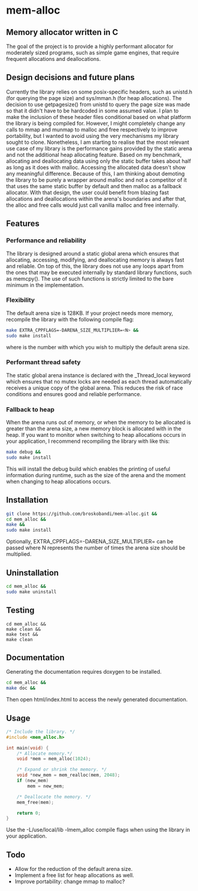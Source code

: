 # mem-alloc
## Memory allocator written in C
The goal of the project is to provide a highly performant allocator for 
moderately sized programs, such as simple game engines, that require frequent
allocations and deallocations. 
## Design decisions and future plans
Currently the library relies on some posix-specific headers, such as
unistd.h (for querying the page size) and sys/mman.h (for heap allocations).
The decision to use getpagesize() from unistd to query the page size was 
made so that it didn't have to be hardcoded in some assumed value. I plan
to make the inclusion of these header files conditional based on what platform 
the library is being compiled for. However, I might completely change any
calls to mmap and munmap to malloc and free respectively to improve
portability, but I wanted to avoid using the very mechanisms my library
sought to clone. Nonetheless, I am starting to realise that the most relevant
use case of my library is the performance gains provided by the static arena
and not the additional heap allocating feature. Based on my benchmark,
allocating and deallocating data using only the static buffer takes about
half as long as it does with malloc. Accessing the allocated data doesn't
show any meaningful difference. Because of this, I am thinking about demoting 
 the library to be purely a wrapper around malloc and not a competitor of it 
 that uses the same static buffer by default and then malloc as a fallback 
 allocator. With that design, the user could benefit from blazing fast 
 allocations and deallocations within the arena's boundaries and after that,
 the alloc and free calls would just call vanilla malloc and free internally.
## Features
### Performance and reliability
The library is designed around a static global arena which ensures that 
allocating, accessing, modifying, and deallocating memory is always fast 
and reliable. On top of this, the library does not use any loops apart from
the ones that may be executed internally by standard library functions, such
as memcpy(). The use of such functions is strictly limited to the bare
minimum in the implementation.
### Flexibility
The default arena size is 128KB. If your project needs more memory, recompile
the library with the following compile flag:
```bash
make EXTRA_CPPFLAGS=-DARENA_SIZE_MULTIPLIER=<N> &&
sudo make install
```
where <N> is the number with which you wish to multiply the default arena
size. 
### Performant thread safety
The static global arena instance is declared with the _Thread_local keyword
which ensures that no mutex locks are needed as each thread automatically 
receives a unique copy of the global arena. This reduces the risk of race
conditions and ensures good and reliable performance.
### Fallback to heap
When the arena runs out of memory, or when the memory to be allocated is
greater than the arena size, a new memory block is allocated with in the heap.
If you want to monitor when switching to heap allocations occurs in your 
application, I recommend recompiling the library with like this:
```bash
make debug &&
sudo make install
```
This will install the debug build which enables the printing of useful 
information during runtime, such as the size of the arena and the moment
when changing to heap allocations occurs.
## Installation
```bash
git clone https://github.com/broskobandi/mem-alloc.git &&
cd mem_alloc &&
make &&
sudo make install
```
Optionally, EXTRA_CPPFLAGS=-DARENA_SIZE_MULTIPLIER=<N> can be passed 
where N represents the number of times the arena size should be multiplied.
## Uninstallation
```bash
cd mem_alloc &&
sudo make uninstall
```
## Testing
```
cd mem_alloc &&
make clean &&
make test &&
make clean
```
## Documentation
Generating the documentation requires doxygen to be installed.
```bash
cd mem_alloc &&
make doc &&
```
Then open html/index.html to access the newly generated documentation.
## Usage
```c
/* Include the library. */
#include <mem_alloc.h>

int main(void) {
	/* Allocate memory.*/
	void *mem = mem_alloc(1024);

	/* Expand or shrink the memory. */
	void *new_mem = mem_realloc(mem, 2048);
	if (new_mem)
		mem = new_mem;

	/* Deallocate the memory. */
	mem_free(mem);

	return 0;
}
```
Use the -L/use/local/lib -lmem_alloc compile flags when using the library 
in your application.
## Todo
- Allow for the reduction of the default arena size.
- Implement a free list for heap allocations as well.
- Improve portability: change mmap to malloc?
